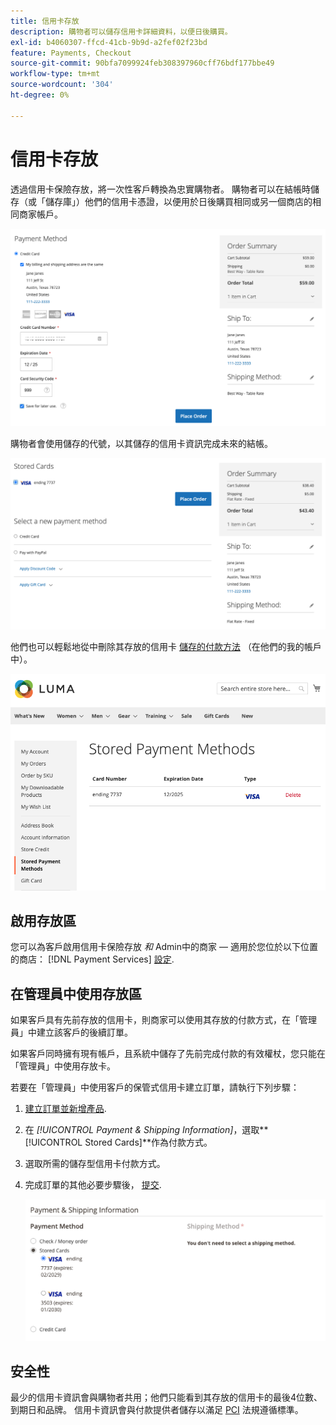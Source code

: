 ```yaml
---
title: 信用卡存放
description: 購物者可以儲存信用卡詳細資料，以便日後購買。
exl-id: b4060307-ffcd-41cb-9b9d-a2fef02f23bd
feature: Payments, Checkout
source-git-commit: 90bfa7099924feb308397960cff76bdf177bbe49
workflow-type: tm+mt
source-wordcount: '304'
ht-degree: 0%

---
```


# 信用卡存放

透過信用卡保險存放，將一次性客戶轉換為忠實購物者。 購物者可以在結帳時儲存（或「儲存庫」）他們的信用卡憑證，以便用於日後購買相同或另一個商店的相同商家帳戶。

![儲存信用卡以供日後使用](assets/save-card-for-later.png)

購物者會使用儲存的代號，以其儲存的信用卡資訊完成未來的結帳。

![使用儲存的認證供日後購買](assets/use-stored-card.png)

他們也可以輕鬆地從中刪除其存放的信用卡 [儲存的付款方法](https://docs.magento.com/user-guide/customers/account-dashboard-stored-payment-methods.html) （在他們的我的帳戶中）。

![我的帳戶中儲存的付款方法](assets/stored-payment-methods.png)

## 啟用存放區

您可以為客戶啟用信用卡保險存放 _和_ Admin中的商家 — 適用於您位於以下位置的商店： [!DNL Payment Services] [設定](settings.md#card-vaulting).

## 在管理員中使用存放區

如果客戶具有先前存放的信用卡，則商家可以使用其存放的付款方式，在「管理員」中建立該客戶的後續訂單。

如果客戶同時擁有現有帳戶，且系統中儲存了先前完成付款的有效權杖，您只能在「管理員」中使用存放卡。

若要在「管理員」中使用客戶的保管式信用卡建立訂單，請執行下列步驟：

1. [建立訂單並新增產品](https://experienceleague.adobe.com/docs/commerce-admin/stores-sales/point-of-purchase/assist/customer-account-create-order.html).
1. 在 _[!UICONTROL Payment & Shipping Information]_，選取&#x200B;**[!UICONTROL Stored Cards]**作為付款方式。
1. 選取所需的儲存型信用卡付款方式。
1. 完成訂單的其他必要步驟後， [提交](https://experienceleague.adobe.com/docs/commerce-admin/stores-sales/point-of-purchase/assist/customer-account-create-order.html?lang=en#step-3%3A-submit-the-order).

   ![在管理中使用客戶的儲存信用卡](assets/admin-vaultedcard.png)

## 安全性

最少的信用卡資訊會與購物者共用；他們只能看到其存放的信用卡的最後4位數、到期日和品牌。 信用卡資訊會與付款提供者儲存以滿足 [PCI](security.md#PCI-compliance) 法規遵循標準。
